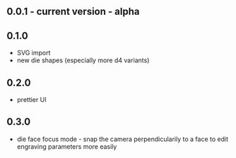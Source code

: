 ## 0.0.1 - current version - alpha

## 0.1.0

* SVG import
* new die shapes (especially more d4 variants)

## 0.2.0

* prettier UI

## 0.3.0

* die face focus mode - snap the camera perpendicularily to a face to edit engraving parameters more easily